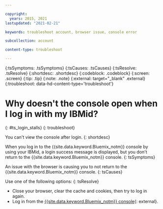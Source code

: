 ```yaml
---

copyright:
  years: 2015, 2021
lastupdated: "2021-02-21"

keywords: troubleshoot account, browser issue, console error 

subcollection: account

content-type: troubleshoot

---
```


{:tsSymptoms: .tsSymptoms}
{:tsCauses: .tsCauses}
{:tsResolve: .tsResolve}
{:shortdesc: .shortdesc}
{:codeblock: .codeblock}
{:screen: .screen}
{:tip: .tip}
{:note: .note}
{:external: target="_blank" .external}
{:troubleshoot: data-hd-content-type='troubleshoot'}

# Why doesn't the console open when I log in with my IBMid?
{: #ts_login_stalls}
{: troubleshoot}

You can't view the console after login.
{: shortdesc}

When you log in to the {{site.data.keyword.Bluemix_notm}} console by using your IBMid, a login success message is displayed, but you don't return to the {{site.data.keyword.Bluemix_notm}} console.
{: tsSymptoms}

An issue with the browser is causing you to not return to the {{site.data.keyword.Bluemix_notm}} console.
{: tsCauses}

Use one of the following options:
{: tsResolve}
 * Close your browser, clear the cache and cookies, then try to log in again.
 * Log in from the [{{site.data.keyword.Bluemix_notm}} console](https://{DomainName}){: external}.
